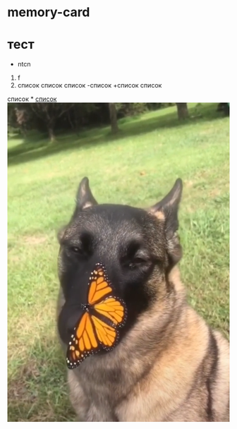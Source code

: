 # memory-card
# тест
* ntcn
1. f
2. список
 список
     список
          -список
          +список
          список



список \* 
[список](https://learn.algoritmika.org/python/editor?project=21829387)
![Собака](dog.png)

